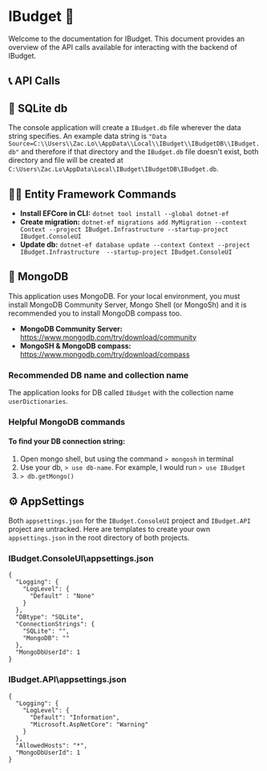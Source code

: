 # IBudget 💸

Welcome to the documentation for IBudget. This document provides an overview of the API calls available for interacting with the backend of IBudget.

## 📞 API Calls

## 📖 SQLite db 
The console application will create a `IBudget.db` file wherever the data string specifies. An example data string is `"Data Source=C:\\Users\\Zac.Lo\\AppData\\Local\\IBudget\\IBudgetDB\\IBudget.db"` and therefore if that directory and the `IBudget.db` file doesn't exist, both directory and file will be created at `C:\Users\Zac.Lo\AppData\Local\IBudget\IBudgetDB\IBudget.db`.

## 🧑‍💻 Entity Framework Commands 
- **Install EFCore in CLI:** `dotnet tool install --global dotnet-ef`
- **Create migration:** `dotnet-ef migrations add MyMigration --context Context --project IBudget.Infrastructure --startup-project IBudget.ConsoleUI`
- **Update db:** `dotnet-ef database update --context Context --project IBudget.Infrastructure  --startup-project IBudget.ConsoleUI`

## 📄 MongoDB 
This application uses MongoDB. For your local environment, you must install MongoDB Community Server, Mongo Shell (or MongoSh) and it is recommended you to install MongoDB compass too.

- **MongoDB Community Server:** https://www.mongodb.com/try/download/community
- **MongoSH & MongoDB compass:** https://www.mongodb.com/try/download/compass 

### **Recommended DB name and collection name**
The application looks for DB called `IBudget` with the collection name `userDictionaries`.

### **Helpful MongoDB commands**
#### To find your DB connection string:
1. Open mongo shell, but using the command `> mongosh` in terminal
2. Use your db, `> use db-name`. For example, I would run `> use IBudget`
3. `> db.getMongo()`

## ⚙️ AppSettings 
Both `appsettings.json` for the `IBudget.ConsoleUI` project and `IBudget.API` project are untracked. Here are templates to create your own `appsettings.json` in the root directory of both projects. 

### IBudget.ConsoleUI\appsettings.json
```
{
  "Logging": {
    "LogLevel": {
      "Default" : "None"
    }
  },
  "DBtype": "SQLite",
  "ConnectionStrings": {
    "SQLite": "",
    "MongoDB": ""
  },
  "MongoDbUserId": 1
}
```
### IBudget.API\appsettings.json
```
{
  "Logging": {
    "LogLevel": {
      "Default": "Information",
      "Microsoft.AspNetCore": "Warning"
    }
  },
  "AllowedHosts": "*",
  "MongoDbUserId": 1
}
```
